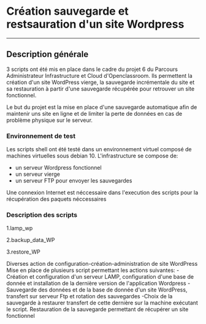 # Création sauvegarde et restsauration d'un site Wordpress
-------------------------------------------

## Description générale
3 scripts ont été mis en place dans le cadre du projet 6 du Parcours Administrateur Infrastructure et Cloud d'Openclassroom. Ils permettent la création d'un site WordPress vierge, la sauvegarde incrémentale du site  et sa restauration à partir d'une sauvegarde récupérée pour retrouver un site fonctionnel.

Le but du projet est la mise en place d'une sauvegarde automatique afin de maintenir uns site en ligne et de limiter la perte de données en cas de problème physique sur le serveur. 

### Environnement de test
Les scripts shell ont été testé dans un environnement virtuel composé de machines virtuelles sous debian 10. L'infrastructure se compose de:
* un serveur Wordpress fonctionnel 
* un serveur vierge 
* un serveur FTP pour envoyer les sauvegardes

Une connexion Internet est néccessaire dans l'execution des scripts pour la récupération des paquets néccessaires

### Description des scripts

1.lamp_wp

2.backup_data_WP

3.restore_WP


Diverses action de configuration-création-administration de site WordPress
Mise en place de plusieurs script permettant les actions suivantes:
-Création et configuration  d'un serveur LAMP, configuration d'une base de donnée et installation de la dernière version de l'application Wordpress
-Sauvegarde des données et de la base de donnée d'un site WordPress, transfert sur serveur Ftp et rotation des sauvegardes
-Choix de la sauvegarde à restaurer transfert de cette dernière sur la machine exécutant le script. Restauration de la sauvegarde permettant de récupérer un site fonctionnel 
